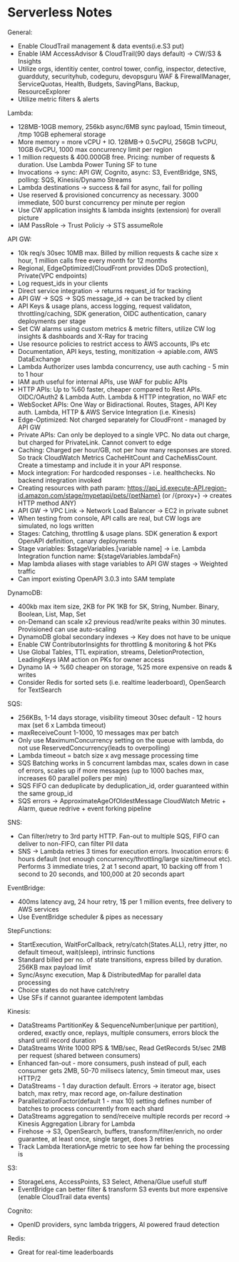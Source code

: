 # Serverless Notes

General:
- Enable CloudTrail management & data events(i.e.S3 put)
- Enable IAM AccessAdvisor & CloudTrail(90 days default) -> CW/S3 & Insights
- Utilize orgs, identitiy center, control tower, config, inspector, detective, guardduty, securityhub, codeguru, devopsguru
WAF & FirewallManager, ServiceQuotas, Health, Budgets, SavingPlans, Backup, ResourceExplorer
- Utilize metric filters & alerts

Lambda:
- 128MB-10GB memory, 256kb async/6MB sync payload, 15min timeout, /tmp 10GB ephemeral storage
- More memory = more vCPU + IO. 128MB-> 0.5vCPU, 256GB 1vCPU, 10GB 6vCPU, 1000 max concurrency limit per region
- 1 million requests & 400.000GB free. Pricing: number of requests & duration. Use Lambda Power Tuning SF to tune
- Invocations -> sync: API GW, Cognito, async: S3, EventBridge, SNS, polling: SQS, Kinesis/Dynamo Streams
- Lambda destinations -> success & fail for async, fail for polling
- Use reserved & provisioned concurrency as necessary. 3000 immediate, 500 burst concurrency per minute per region
- Use CW application insights & lambda insights (extension) for overall picture
- IAM PassRole -> Trust Policiy -> STS assumeRole

API GW:
- 10k req/s 30sec 10MB max. Billed by million requests & cache size x hour, 1 million calls free every month for 12 months
- Regional, EdgeOptimized(CloudFront provides DDoS protection), Private(VPC endpoints)
- Log request_ids in your clients
- Direct service integration -> returns request_id for tracking
- API GW -> SQS -> SQS message_id -> can be tracked by client
- API Keys & usage plans, access logging, request validaton, throttling/caching, SDK generation, OIDC authentication, canary deployments per stage
- Set CW alarms using custom metrics & metric filters, utilize CW log insights & dashboards and X-Ray for tracing
- Use resource policies to restrict access to AWS accounts, IPs etc
- Documentation, API keys, testing, monitization -> apiable.com, AWS DataExchange
- Lambda Authorizer uses lambda concurrency, use auth caching - 5 min to 1 hour
- IAM auth useful for internal APIs, use WAF for public APIs
- HTTP APIs: Up to %60 faster, cheaper compared to Rest APIs. OIDC/OAuth2 & Lambda Auth. Lambda & HTTP integration, no WAF etc
- WebSocket APIs: One Way or Bidiractional. Routes, Stages, API Key auth. Lambda, HTTP & AWS Service Integration (i.e. Kinesis)
- Edge-Optimized: Not charged separately for CloudFront - managed by API GW
- Private APIs: Can only be deployed to a single VPC. No data out charge, but charged for PrivateLink. Cannot convert to edge
- Caching: Charged per hour/GB, not per how many responses are stored. So track CloudWatch Metrics CacheHitCount and CacheMissCount. Create a timestamp and include it in your API response.
- Mock integration: For hardcoded responses - i.e. healthchecks. No backend integration invoked
- Creating resources with path param: https://api_id.execute-API.region-id.amazon.com/stage/mypetapi/pets/{petName}
 (or /{proxy+} -> creates HTTP method ANY)
- API GW -> VPC Link -> Network Load Balancer -> EC2 in private subnet
- When testing from console, API calls are real, but CW logs are simulated, no logs written
- Stages: Catching, throttling & usage plans. SDK generation & export OpenAPI definition, canary deployments
- Stage variables: $stageVariables.[variable name]  -> i.e. Lambda Integration function name: ${stageVariables.lambdaFn}
- Map lambda aliases with stage variables to API GW stages -> Weighted traffic
- Can import existing OpenAPI 3.0.3 into SAM template




DynamoDB:
- 400kb max item size, 2KB for PK 1KB for SK, String, Number. Binary, Boolean, List, Map, Set
- on-Demand can scale x2 previous read/write peaks within 30 minutes. Provisioned can use auto-scaling
- DynamoDB global secondary indexes -> Key does not have to be unique
- Enable CW ContributorInsights for throttling & monitoring & hot PKs
- Use Global Tables, TTL expiration, streams, DeletionProtection, LeadingKeys IAM action on PKs for owner access
- Dynamo IA -> %60 cheaper on storage, %25 more expensive on reads & writes
- Consider Redis for sorted sets (i.e. realtime leaderboard), OpenSearch for TextSearch

SQS:
- 256KBs, 1-14 days storage, visibility timeout 30sec default - 12 hours max (set 6 x Lambda timeout)
- maxReceiveCount 1-1000, 10 messages max per batch
- Only use MaximumConcurrency setting on the queue with lambda, do not use ReservedConcurrency(leads to overpolling)
- Lambda timeout = batch size x avg message processing time
- SQS Batching works in 5 concurrent lambdas max, scales down in case of errors, scales up if more messages
(up to 1000 baches max, increases 60 parallel pollers per min)
- SQS FIFO can deduplicate by deduplication_id, order guaranteed within the same group_id
- SQS errors -> ApproximateAgeOfOldestMessage CloudWatch Metric + Alarm, queue redrive + event forking pipeline

SNS: 
- Can filter/retry to 3rd party HTTP. Fan-out to multiple SQS, FIFO can deliver to non-FIFO, can filter PII data
- SNS ->  Lambda retries 3 times for execution errors. Invocation errors: 6 hours default 
(not enough concurrency/throttling/large size/timeout etc). Performs 3 immediate tries, 2 at 1 second apart, 10 backing off from 
1 second to 20 seconds, and 100,000 at 20 seconds apart

EventBridge:
- 400ms latency avg, 24 hour retry, 1$ per 1 million events, free delivery to AWS services
- Use EventBridge scheduler & pipes as necessary

StepFunctions:
- StartExecution, WaitForCallback, retry/catch(States.ALL), retry jitter, no default timeout, wait(sleep), intrinsic functions
- Standard billed per no. of state transitions, express billed by duration. 256KB max payload limit
- Sync/Async execution, Map & DistributedMap for parallel data processing
- Choice states do not have catch/retry
- Use SFs if cannot guarantee idempotent lambdas

Kinesis:
- DataStreams PartitionKey & SequenceNumber(unique per partition), ordered, exactly once, replays, multiple consumers, errors 
block the shard until record duration
- DataStreams Write 1000 RPS & 1MB/sec, Read GetRecords 5t/sec 2MB per request (shared between consumers)
- Enhanced fan-out - more consumers, push instead of pull, each consumer gets 2MB, 50-70 milisecs latency, 5min timeout max, uses HTTP/2
- DataStreams - 1 day duraction default. Errors -> iterator age, bisect batch, max retry, max record age, on-failure destination
- ParallelizationFactor(default 1 - max 10) setting defines number of batches to process concurrently from each shard
- DataStreams aggregation to send/receive multiple records per record -> Kinesis Aggregation Library for Lambda
- Firehose -> S3, OpenSearch, buffers, transform/filter/enrich, no order guarantee, at least once, single target, does 3 retries
- Track Lambda IterationAge metric to see how far behing the processing is

S3:
- StorageLens, AccessPoints, S3 Select, Athena/Glue usefull stuff
- EventBridge can better filter & transform S3 events but more expensive (enable CloudTrail data events)

Cognito:
- OpenID providers, sync lambda triggers, AI powered fraud detection

Redis: 
- Great for real-time leaderboards